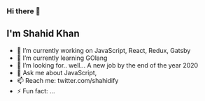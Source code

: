 <!--
**shahidify/shahidify** is a ✨ _special_ ✨ repository because its `README.md` (this file) appears on your GitHub profile.
-->

### Hi there 👋

## I'm Shahid Khan

- 🔭 I’m currently working on JavaScript, React, Redux, Gatsby
- 🌱 I’m currently learning GOlang
- 🤔 I’m looking for.. well... A new job by the end of the year 2020
- 💬 Ask me about JavaScript, 
- 📫 Reach me: twitter.com/shahidify 
- ⚡ Fun fact: ...
